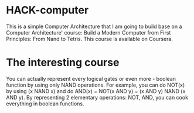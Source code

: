 # HACK-computer
This is a simple Computer Architecture that I am going to build base on a Computer Architecture' course: Build a Modern Computer from First Principles: From Nand to Tetris. This course is available on Coursera.

# The interesting course
You can actually represent every logical gates or even more - boolean function by using only NAND operations. For example, you can do NOT(x) by using (x NAND x) and do AND(x) = NOT(x AND y) = (x AND y) NAND (x AND y).
By representing 2 elementary operations: NOT, AND, you can cook everything in boolean functions.
